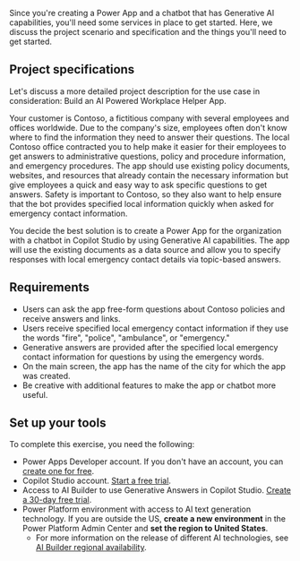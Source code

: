 Since you're creating a Power App and a chatbot that has Generative AI capabilities, you'll need some services in place to get started. Here, we discuss the project scenario and specification and the things you'll need to get started.

## Project specifications

Let's discuss a more detailed project description for the use case in consideration: Build an AI Powered Workplace Helper App.

Your customer is Contoso, a fictitious company with several employees and offices worldwide. Due to the company's size, employees often don't know where to find the information they need to answer their questions. The local Contoso office contracted you to help make it easier for their employees to get answers to administrative questions, policy and procedure information, and emergency procedures. The app should use existing policy documents, websites, and resources that already contain the necessary information but give employees a quick and easy way to ask specific questions to get answers. Safety is important to Contoso, so they also want to help ensure that the bot provides specified local information quickly when asked for emergency contact information.

You decide the best solution is to create a Power App for the organization with a chatbot in Copilot Studio by using Generative AI capabilities. The app will use the existing documents as a data source and allow you to specify responses with local emergency contact details via topic-based answers.

## Requirements

- Users can ask the app free-form questions about Contoso policies and receive answers and links.
- Users receive specified local emergency contact information if they use the words "fire", "police", "ambulance", or "emergency."
- Generative answers are provided after the specified local emergency contact information for questions by using the emergency words.
- On the main screen, the app has the name of the city for which the app was created.
- Be creative with additional features to make the app or chatbot more useful.

## Set up your tools

To complete this exercise, you need the following:

- Power Apps Developer account. If you don't have an account, you can [create one for free](https://powerapps.microsoft.com).
- Copilot Studio account. [Start a free trial](https://www.microsoft.com/microsoft-copilot/microsoft-copilot-studio).
- Access to AI Builder to use Generative Answers in Copilot Studio. [Create a 30-day free trial](https://powerapps.microsoft.com/ai-builder/).
- Power Platform environment with access to AI text generation technology. If you are outside the US, **create a new environment** in the Power Platform Admin Center and **set the region to United States**.
  - For more information on the release of different AI technologies, see [AI Builder regional availability](/ai-builder/availability-region).
